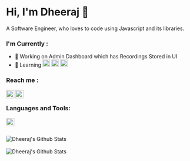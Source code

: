 # Hi, I'm Dheeraj 👋
A Software Engineer, who loves to code using Javascript and its libraries.

### I'm Currently :
- 🔭 Working on Admin Dashboard which has Recordings Stored in UI
- 🌱 Learning <img height="20" src="https://upload.wikimedia.org/wikipedia/commons/e/e0/React.png"> <img height="20" src = "https://upload.wikimedia.org/wikipedia/commons/6/67/NodeJS.png"> <img height = "20" src ="https://upload.wikimedia.org/wikipedia/commons/9/93/MongoDB_Logo.svg">

### Reach me :

<a href="https://www.linkedin.com/in/dheeraj-gumudavelli/">
<img align="left" alt="Dheeraj G | LinkedIn" width="22px" src="https://cdn.jsdelivr.net/npm/simple-icons@v3/icons/linkedin.svg" />
</a>

<a href="https://twitter.com/Dheeraj37086597">
<img align="left" alt="Dheeraj G | Twitter" width="22px" src="https://cdn.jsdelivr.net/npm/simple-icons@v3/icons/twitter.svg" />
</a>
<br>

### Languages and Tools:
<img align="left" alt="Vs Code" width = "22px" src="https://upload.wikimedia.org/wikipedia/commons/f/f3/Visual_Studio_Code_0.10.1_icon.png">

<br> <br>

<img align="left" alt="Dheeraj's Github Stats" src="https://github-readme-stats.codestackr.vercel.app/api?username=dheeraj-95&show_icons=true&hide_border=true&theme=radical"/>
<br> <br>
<img align="left" alt="Dheeraj's Github Stats" src="https://github-readme-stats.vercel.app/api/top-langs/?username=dheeraj-95&layout=compact" />
